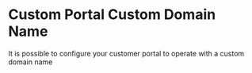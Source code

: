 # Custom Portal Custom Domain Name

It is possible to configure your customer portal to operate with a custom domain name


